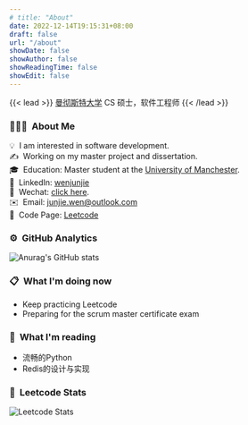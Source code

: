 ```yaml
---
# title: "About"
date: 2022-12-14T19:15:31+08:00
draft: false
url: "/about"
showDate: false
showAuthor: false
showReadingTime: false
showEdit: false
---
```


{{< lead >}}
[曼彻斯特大学](https://www.manchester.ac.uk/) CS 硕士，软件工程师
{{< /lead >}}

<div align="left">

### 👨🏻‍💻 &nbsp;About Me

💡 &nbsp;I am interested in software development.\
✍️ &nbsp;Working on my master project and dissertation.\
🎓 &nbsp;Education: Master student at the [University of Manchester](https://www.manchester.ac.uk/).\
📄 &nbsp;LinkedIn: [wenjunjie](https://www.linkedin.com/in/wenjunjie/)\
💬 &nbsp;Wechat: [click here]().\
✉️ &nbsp;Email: <junjie.wen@outlook.com>\
🌱 &nbsp;Code Page: [Leetcode](https://leetcode.cn/u/wenjunjie/)

<!-- <img alt="Night Coding" src="https://raw.githubusercontent.com/AVS1508/AVS1508/master/assets/Night-Coding.gif" align="center"/> -->

### ⚙️ &nbsp;GitHub Analytics

![Anurag's GitHub stats](https://github-readme-stats.vercel.app/api?username=wenjunjiecn&show_icons=true&theme=algolia)

### 📋 &nbsp;What I'm doing now
- Keep practicing Leetcode
- Preparing for the scrum master certificate exam

### 📖 &nbsp;What I'm reading
- 流畅的Python
- Redis的设计与实现

### 📝 &nbsp;Leetcode Stats
![Leetcode Stats](https://leetcard.jacoblin.cool/wenjunjie?site=cn)


</div>
